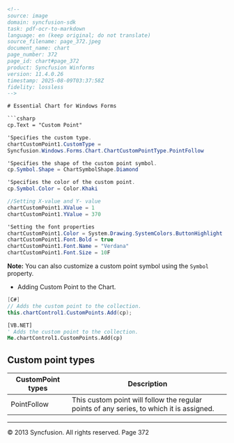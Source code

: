```html
<!-- 
source: image
domain: syncfusion-sdk
task: pdf-ocr-to-markdown
language: en (keep original; do not translate)
source_filename: page_372.jpeg
document_name: chart
page_number: 372
page_id: chart#page_372
product: Syncfusion Winforms
version: 11.4.0.26
timestamp: 2025-08-09T03:37:58Z
fidelity: lossless
-->

# Essential Chart for Windows Forms

```csharp
cp.Text = "Custom Point"
```

```csharp
'Specifies the custom type.
chartCustomPoint1.CustomType =
Syncfusion.Windows.Forms.Chart.ChartCustomPointType.PointFollow

'Specifies the shape of the custom point symbol.
cp.Symbol.Shape = ChartSymbolShape.Diamond

'Specifies the color of the custom point.
cp.Symbol.Color = Color.Khaki

//Setting X-value and Y- value
chartCustomPoint1.XValue = 1
chartCustomPoint1.YValue = 370

'Setting the font properties
chartCustomPoint1.Color = System.Drawing.SystemColors.ButtonHighlight
chartCustomPoint1.Font.Bold = true
chartCustomPoint1.Font.Name = "Verdana"
chartCustomPoint1.Font.Size = 10F
```

**Note:** You can also customize a custom point symbol using the `Symbol` property.

- Adding Custom Point to the Chart.

```csharp
[C#]
// Adds the custom point to the collection.
this.chartControl1.CustomPoints.Add(cp);
```

```vb
[VB.NET]
' Adds the custom point to the collection.
Me.chartControl1.CustomPoints.Add(cp)
```

## Custom point types

| CustomPoint types       | Description                                                                 |
|-------------------------|-----------------------------------------------------------------------------|
| PointFollow             | This custom point will follow the regular points of any series, to which it is assigned. |

---

© 2013 Syncfusion. All rights reserved. Page 372

<!-- tags: [product, Syncfusion Winforms, chart, custom points, types, Windows Forms] keywords: [custom point symbols, ChartCustomPointType, CustomPoint, SymbolShape, Font,シリーズフォローポイント] -->
```